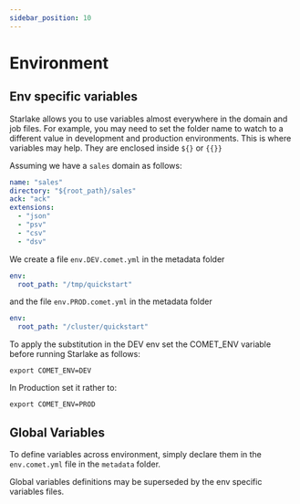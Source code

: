 ```yaml
---
sidebar_position: 10
---
```


# Environment
## Env specific variables

Starlake allows you to use variables almost everywhere in the domain and job files.
For example, you may need to set the folder name to watch to a different value
in development and production environments. This is where variables may help. They are enclosed inside 
`${}` or `{{}}`

Assuming we have a `sales` domain as follows:
```yaml
name: "sales"
directory: "${root_path}/sales"
ack: "ack"
extensions:
  - "json"
  - "psv"
  - "csv"
  - "dsv"
```

We create a file `env.DEV.comet.yml` in the metadata folder 

```yaml
env:
  root_path: "/tmp/quickstart"
```

and the file `env.PROD.comet.yml` in the metadata folder

```yaml
env:
  root_path: "/cluster/quickstart"
```

To apply the substitution in the DEV env set the COMET_ENV variable before running Starlake as follows:

```shell
export COMET_ENV=DEV
```

In Production set it rather to:

```shell
export COMET_ENV=PROD
```

## Global Variables
To define variables across environment, simply declare them in the `env.comet.yml` file in the `metadata` folder.

Global variables definitions may be superseded by the env specific variables files.  


